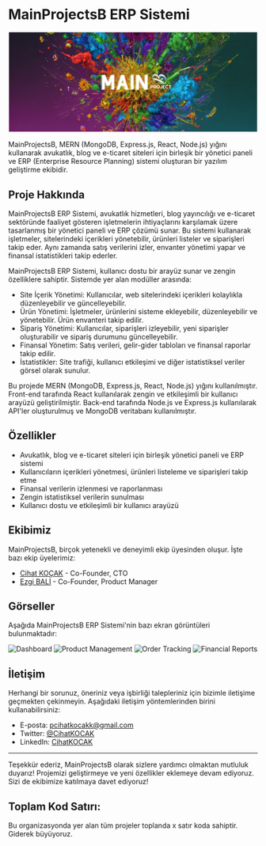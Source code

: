 # MainProjectsB ERP Sistemi

<img src="https://github.com/MainProjectsB/.github/blob/main/photos/banner.png" width="auto">

MainProjectsB, MERN (MongoDB, Express.js, React, Node.js) yığını kullanarak avukatlık, blog ve e-ticaret siteleri için birleşik bir yönetici paneli ve ERP (Enterprise Resource Planning) sistemi oluşturan bir yazılım geliştirme ekibidir.

## Proje Hakkında

MainProjectsB ERP Sistemi, avukatlık hizmetleri, blog yayıncılığı ve e-ticaret sektöründe faaliyet gösteren işletmelerin ihtiyaçlarını karşılamak üzere tasarlanmış bir yönetici paneli ve ERP çözümü sunar. Bu sistemi kullanarak işletmeler, sitelerindeki içerikleri yönetebilir, ürünleri listeler ve siparişleri takip eder. Aynı zamanda satış verilerini izler, envanter yönetimi yapar ve finansal istatistikleri takip ederler.

MainProjectsB ERP Sistemi, kullanıcı dostu bir arayüz sunar ve zengin özelliklere sahiptir. Sistemde yer alan modüller arasında:

- Site İçerik Yönetimi: Kullanıcılar, web sitelerindeki içerikleri kolaylıkla düzenleyebilir ve güncelleyebilir.
- Ürün Yönetimi: İşletmeler, ürünlerini sisteme ekleyebilir, düzenleyebilir ve yönetebilir. Ürün envanteri takip edilir.
- Sipariş Yönetimi: Kullanıcılar, siparişleri izleyebilir, yeni siparişler oluşturabilir ve sipariş durumunu güncelleyebilir.
- Finansal Yönetim: Satış verileri, gelir-gider tabloları ve finansal raporlar takip edilir.
- İstatistikler: Site trafiği, kullanıcı etkileşimi ve diğer istatistiksel veriler görsel olarak sunulur.

Bu projede MERN (MongoDB, Express.js, React, Node.js) yığını kullanılmıştır. Front-end tarafında React kullanılarak zengin ve etkileşimli bir kullanıcı arayüzü geliştirilmiştir. Back-end tarafında Node.js ve Express.js kullanılarak API'ler oluşturulmuş ve MongoDB veritabanı kullanılmıştır.

## Özellikler

- Avukatlık, blog ve e-ticaret siteleri için birleşik yönetici paneli ve ERP sistemi
- Kullanıcıların içerikleri yönetmesi, ürünleri listeleme ve siparişleri takip etme
- Finansal verilerin izlenmesi ve raporlanması
- Zengin istatistiksel verilerin sunulması
- Kullanıcı dostu ve etkileşimli bir kullanıcı arayüzü

## Ekibimiz

MainProjectsB, birçok yetenekli ve deneyimli ekip üyesinden oluşur. İşte bazı ekip üyelerimiz:

- [Cihat KOÇAK](https://github.com/CihatKOCAK) - Co-Founder, CTO
- [Ezgi BALİ](https://github.com/baliezgi) - Co-Founder, Product Manager

## Görseller

Aşağıda MainProjectsB ERP Sistemi'nin bazı ekran görüntüleri bulunmaktadır:
<!-- linkler güncellenecek - ekip değiştirilecek -->
![Dashboard](https://example.com/dashboard.png)
![Product Management](https://example.com/product_management.png)
![Order Tracking](https://example.com/order_tracking.png)
![Financial Reports](https://example.com/financial_reports.png)

## İletişim

Herhangi bir sorunuz, öneriniz veya işbirliği talepleriniz için bizimle iletişime geçmekten çekinmeyin. Aşağıdaki iletişim yöntemlerinden birini kullanabilirsiniz:

- E-posta: pcihatkocakk@gmail.com
- Twitter: [@CihatKOCAK](https://twitter.com/davsanavi)
- LinkedIn: [CihatKOCAK](https://linkedin.com/in/cihat-kocakk/)

---

Teşekkür ederiz, MainProjectsB olarak sizlere yardımcı olmaktan mutluluk duyarız! Projemizi geliştirmeye ve yeni özellikler eklemeye devam ediyoruz. Sizi de ekibimize katılmaya davet ediyoruz!

## Toplam Kod Satırı:

 Bu organizasyonda yer alan tüm projeler toplanda x satır koda sahiptir. Giderek büyüyoruz.
